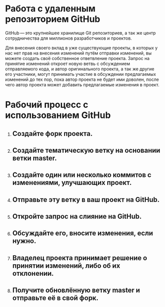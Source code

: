 # Работа с удаленным репозиторием GitHub
GitHub — это крупнейшее хранилище Git репозиториев, а так же центр сотрудничества для миллионов разработчиков и проектов.

Для внесения своего вклад в уже существующие проекты, в которых у нас нет прав на внесения изменений путём отправки изменений, вы можете создать своё собственное ответвление проекта.
Запрос на принятие изменений откроет новую ветвь с обсуждением отправляемого кода, и автор оригинального проекта, а так же другие его участники, могут принимать участие в обсуждении предлагаемых изменений до тех пор, пока автор проекта не будет ими доволен, после чего автор проекта может добавить предлагаемые изменения в проект.

# Рабочий процесс с использованием GitHub

1. ## Создайте форк проекта. ##

2. ## Создайте тематическую ветку на основании ветки master. ##
3. ## Создайте один или несколько коммитов с изменениями, улучшающих проект. ##
4. ## Отправьте эту ветку в ваш проект на GitHub. ##

5. ## Откройте запрос на слияние на GitHub. ##

6. ## Обсуждайте его, вносите изменения, если нужно. ##

7. ## Владелец проекта принимает решение о принятии изменений, либо об их отклонении. ##
8. ## Получите обновлённую ветку master и отправьте её в свой форк. ##
